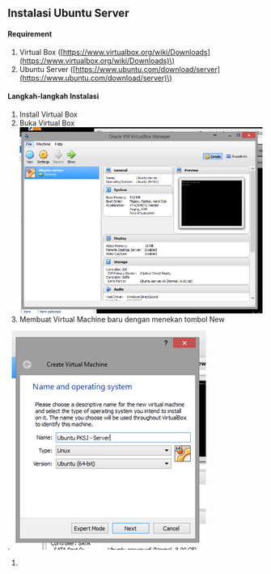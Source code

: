 ## Instalasi Ubuntu Server

#### Requirement

1. Virtual Box \([https://www.virtualbox.org/wiki/Downloads](https://www.virtualbox.org/wiki/Downloads)\)
2. Ubuntu Server \([https://www.ubuntu.com/download/server](https://www.ubuntu.com/download/server)\)

#### Langkah-langkah Instalasi

1. Install Virtual Box
2. Buka Virtual Box![](/assets/ubuntu-server/1.PNG)
3. Membuat Virtual Machine baru dengan menekan tombol New

. ![](/assets/ubuntu-server/2.PNG)

1. 


